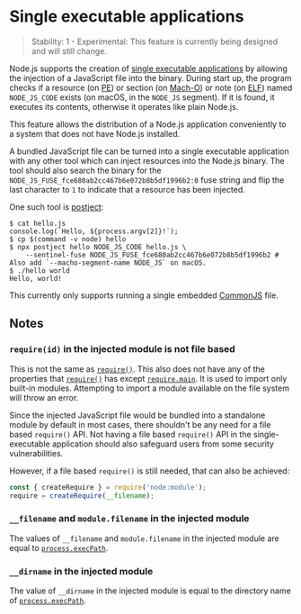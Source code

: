 # Single executable applications

<!--introduced_in=REPLACEME-->

> Stability: 1 - Experimental: This feature is currently being designed and will
> still change.

<!-- source_link=lib/internal/main/single_executable_application.js -->

Node.js supports the creation of [single executable applications][] by allowing
the injection of a JavaScript file into the binary. During start up, the program
checks if a resource (on [PE][]) or section (on [Mach-O][]) or note (on [ELF][])
named `NODE_JS_CODE` exists (on macOS, in the `NODE_JS` segment). If it is
found, it executes its contents, otherwise it operates like plain Node.js.

This feature allows the distribution of a Node.js application conveniently to a
system that does not have Node.js installed.

A bundled JavaScript file can be turned into a single executable application
with any other tool which can inject resources into the Node.js binary. The tool
should also search the binary for the
`NODE_JS_FUSE_fce680ab2cc467b6e072b8b5df1996b2:0` fuse string and flip the last
character to `1` to indicate that a resource has been injected.

One such tool is [postject][]:

```console
$ cat hello.js
console.log(`Hello, ${process.argv[2]}!`);
$ cp $(command -v node) hello
$ npx postject hello NODE_JS_CODE hello.js \
    --sentinel-fuse NODE_JS_FUSE_fce680ab2cc467b6e072b8b5df1996b2 # Also add `--macho-segment-name NODE_JS` on macOS.
$ ./hello world
Hello, world!
```

This currently only supports running a single embedded [CommonJS][] file.

## Notes

### `require(id)` in the injected module is not file based

This is not the same as [`require()`][]. This also does not have any of the
properties that [`require()`][] has except [`require.main`][]. It is used to
import only built-in modules. Attempting to import a module available on the
file system will throw an error.

Since the injected JavaScript file would be bundled into a standalone module by
default in most cases, there shouldn't be any need for a file based `require()`
API. Not having a file based `require()` API in the single-executable
application should also safeguard users from some security vulnerabilities.

However, if a file based `require()` is still needed, that can also be achieved:

```js
const { createRequire } = require('node:module');
require = createRequire(__filename);
```

### `__filename` and `module.filename` in the injected module

The values of `__filename` and `module.filename` in the injected module are
equal to [`process.execPath`][].

### `__dirname` in the injected module

The value of `__dirname` in the injected module is equal to the directory name
of [`process.execPath`][].

[CommonJS]: modules.md#modules-commonjs-modules
[ELF]: https://en.wikipedia.org/wiki/Executable_and_Linkable_Format
[Mach-O]: https://en.wikipedia.org/wiki/Mach-O
[PE]: https://en.wikipedia.org/wiki/Portable_Executable
[`process.execPath`]: process.md#processexecpath
[`require()`]: modules.md#requireid
[`require.main`]: modules.md#accessing-the-main-module
[postject]: https://github.com/nodejs/postject
[single executable applications]: https://github.com/nodejs/single-executable
